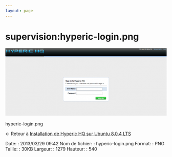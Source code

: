 ```yaml
---
layout: page
---
```


supervision:hyperic-login.png
=============================

[![hyperic-login.png](../../assets/media/supervision/hyperic-login.png@cache=&w=899&h=379 "hyperic-login.png")](../../assets/media/supervision/hyperic-login.png@cache= "Afficher le fichier original")

hyperic-login.png

← Retour à [Installation de Hyperic HQ sur Ubuntu 8.0.4
LTS](../../various/hyperic-ubuntu-install.html "various:hyperic-ubuntu-install")

Date:
:   2013/03/29 09:42
Nom de fichier:
:   hyperic-login.png
Format:
:   PNG
Taille:
:   30KB
Largeur:
:   1279
Hauteur:
:   540

